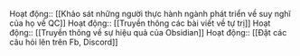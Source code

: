 Hoạt động:: [[Khảo sát những người thực hành ngành phát triển về suy nghĩ của họ về QC]]
Hoạt động:: [[Truyền thông các bài viết về tự trị]]
Hoạt động:: [[Truyền thông về sự hiệu quả của Obsidian]]
Hoạt động:: [[Đặt các câu hỏi lên trên Fb, Discord]]
